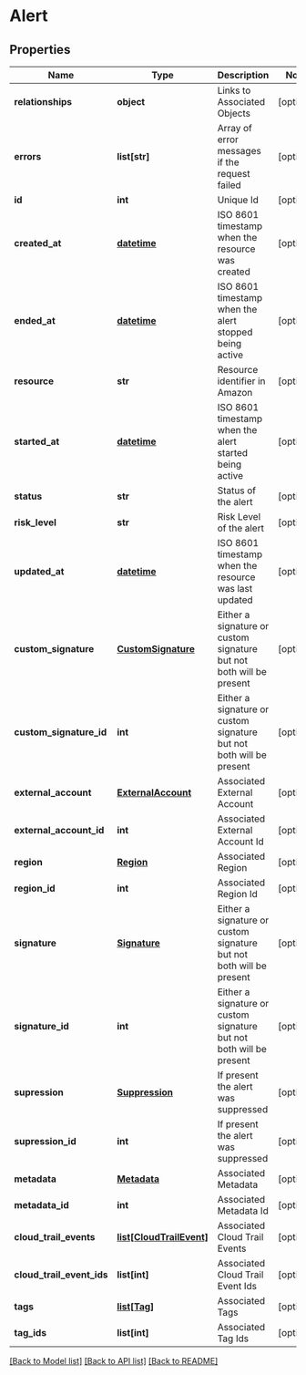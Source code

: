 # Alert

## Properties
Name | Type | Description | Notes
------------ | ------------- | ------------- | -------------
**relationships** | **object** | Links to Associated Objects | [optional] 
**errors** | **list[str]** | Array of error messages if the request failed | [optional] 
**id** | **int** | Unique Id | [optional] 
**created_at** | [**datetime**](DateTime.md) | ISO 8601 timestamp when the resource was created | [optional] 
**ended_at** | [**datetime**](DateTime.md) | ISO 8601 timestamp when the alert stopped being active | [optional] 
**resource** | **str** | Resource identifier in Amazon | [optional] 
**started_at** | [**datetime**](DateTime.md) | ISO 8601 timestamp when the alert started being active | [optional] 
**status** | **str** | Status of the alert | [optional] 
**risk_level** | **str** | Risk Level of the alert | [optional] 
**updated_at** | [**datetime**](DateTime.md) | ISO 8601 timestamp when the resource was last updated | [optional] 
**custom_signature** | [**CustomSignature**](CustomSignature.md) | Either a signature or custom signature but not both will be present | [optional] 
**custom_signature_id** | **int** | Either a signature or custom signature but not both will be present | [optional] 
**external_account** | [**ExternalAccount**](ExternalAccount.md) | Associated External Account | [optional] 
**external_account_id** | **int** | Associated External Account Id | [optional] 
**region** | [**Region**](Region.md) | Associated Region | [optional] 
**region_id** | **int** | Associated Region Id | [optional] 
**signature** | [**Signature**](Signature.md) | Either a signature or custom signature but not both will be present | [optional] 
**signature_id** | **int** | Either a signature or custom signature but not both will be present | [optional] 
**supression** | [**Suppression**](Suppression.md) | If present the alert was suppressed | [optional] 
**supression_id** | **int** | If present the alert was suppressed | [optional] 
**metadata** | [**Metadata**](Metadata.md) | Associated Metadata | [optional] 
**metadata_id** | **int** | Associated Metadata Id | [optional] 
**cloud_trail_events** | [**list[CloudTrailEvent]**](CloudTrailEvent.md) | Associated Cloud Trail Events | [optional] 
**cloud_trail_event_ids** | **list[int]** | Associated Cloud Trail Event Ids | [optional] 
**tags** | [**list[Tag]**](Tag.md) | Associated Tags | [optional] 
**tag_ids** | **list[int]** | Associated Tag Ids | [optional] 

[[Back to Model list]](../README.md#documentation-for-models) [[Back to API list]](../README.md#documentation-for-api-endpoints) [[Back to README]](../README.md)


